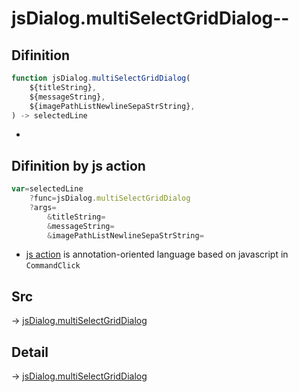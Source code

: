 # jsDialog.multiSelectGridDialog--

## Difinition

```js.js
function jsDialog.multiSelectGridDialog(
	${titleString},
	${messageString},
	${imagePathListNewlineSepaStrString},
) -> selectedLine
```

- 


## Difinition by js action

```js.js
var=selectedLine
	?func=jsDialog.multiSelectGridDialog
	?args=
		&titleString=
		&messageString=
		&imagePathListNewlineSepaStrString=
```

- [js action](#) is annotation-oriented language based on javascript in `CommandClick`



## Src

-> [jsDialog.multiSelectGridDialog](https://github.com/puutaro/CommandClick/blob/master/app/src/main/java/com/puutaro/commandclick/fragment_lib/terminal_fragment/js_interface/dialog/JsDialog.kt#L247)

## Detail

-> [jsDialog.multiSelectGridDialog](https://github.com/puutaro/CommandClick/blob/master/md/developer/js_interface/details/dialog/JsDialog/multiSelectGridDialog.md)
